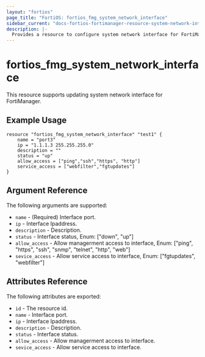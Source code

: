 ```yaml
---
layout: "fortios"
page_title: "FortiOS: fortios_fmg_system_network_interface"
sidebar_current: "docs-fortios-fortimanager-resource-system-network-interface"
description: |-
  Provides a resource to configure system network interface for FortiManager.
---
```


# fortios_fmg_system_network_interface
This resource supports updating system network interface for FortiManager.

## Example Usage
```hcl
resource "fortios_fmg_system_network_interface" "test1" {
	name = "port3"
	ip = "1.1.1.3 255.255.255.0"
	description = ""
	status = "up"
	allow_access = ["ping","ssh","https", "http"]
	service_access = ["webfilter","fgtupdates"]
}
```

## Argument Reference
The following arguments are supported:

* `name` - (Required) Interface port.
* `ip` - Interface Ipaddress.
* `description` - Description.
* `status` - Interface status, Enum: ["down", "up"]
* `allow_access` - Allow managerment access to interface, Enum: ["ping", "https", "ssh", "snmp", "telnet", "http", "web"]
* `sevice_access` - Allow service access to interface, Enum: ["fgtupdates", "webfilter"]

## Attributes Reference
The following attributes are exported:

* `id` - The resource id.
* `name` - Interface port.
* `ip` - Interface Ipaddress.
* `description` - Description.
* `status` - Interface status.
* `allow_access` - Allow managerment access to interface.
* `sevice_access` - Allow service access to interface.
